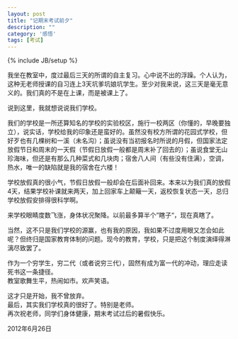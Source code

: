 ```yaml
---
layout: post
title: "记期末考试前夕"
description: ""
category: '感悟'
tags: [考试]
---
```

{% include JB/setup %}


我坐在教室中，度过最后三天的所谓的自主复习。心中说不出的浮躁。个人认为，这种无老师授课的自习连上3天坑爹坑娘坑学生。至少对我来说，这三天是毫无意义的。我们真的不是在上课，而是被课上了。

说到这里，我就想说说我们学校。

我们的学校是一所还算知名的学校的实验校区，施行一校两区（你懂的，早晚要独立），说实话，学校给我的印象还是蛮好的。虽然没有校方所谓的花园式学校，但好歹也有几棵树和一溪（未名沟）；虽说没有当初报名时所说的月假，但国家法定放假节日和周末的一天假（节假日放假一般都是周末补了回去的）；虽说食堂无山珍海味，但还是有那么几种菜式和几块肉；宿舍八人间（有些没有住满），空调，热水，唯一的缺陷就是我的宿舍在六楼！

学校放假真的很小气，节假日放假一般却会在后面补回来。本来以为我们真的放假4天，结果学校补课就来两天，加上回家车上颠簸一天，返校恢复状态一天，总归学校放假安排得很科学啊。

来学校眼睛度数飞涨，身体状况聚降。以前最多算半个”瞎子“，现在真瞎了。

当然，这不只是我们学校的源赢，也有我的原因，我如果不过度用眼又怎会如此呢？但终归是国家教育体制的问题。现今的教育，学校，只是把这个制度演绎得淋漓尽致罢了。

作为一个穷学生，穷二代（或者说穷三代），固然有成为富一代的冲动，理应走读死书这一条捷径。  
教室歌舞生平，热闹如市。欢声笑语。

这才只是开始，我不曾放弃。  
最后，其实我们学校真的很好了。特别是老师。  
再次祝老师，同学们身体健康，期末考试过后的暑假快乐。  

2012年6月26日
